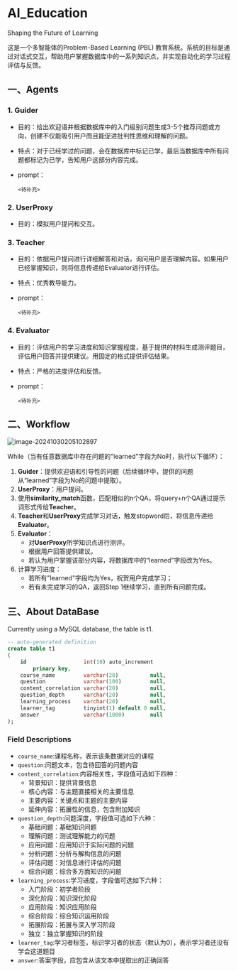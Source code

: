 # AI_Education
Shaping the Future of Learning

这是一个多智能体的Problem-Based Learning (PBL) 教育系统。系统的目标是通过对话式交互，帮助用户掌握数据库中的一系列知识点，并实现自动化的学习过程评估与反馈。

## 一、Agents

### 1. Guider

- 目的：给出欢迎语并根据数据库中的入门级别问题生成3-5个推荐问题或方向，创建不仅能吸引用户而且能促进批判性思维和理解的问题。

- 特点：对于已经学过的问题，会在数据库中标记已学，最后当数据库中所有问题都标记为已学，告知用户这部分内容完成。

- prompt：

  ```
  <待补充>
  ```

### 2. UserProxy

- 目的：模拟用户提问和交互。

### 3. Teacher

- 目的：依据用户提问进行详细解答和对话，询问用户是否理解内容。如果用户已经掌握知识，则将信息传递给Evaluator进行评估。

- 特点：优秀教导能力。

- prompt：

  ```
  <待补充>
  ```

### 4. Evaluator

- 目的：评估用户的学习进度和知识掌握程度，基于提供的材料生成测评题目，评估用户回答并提供建议。用固定的格式提供评估结果。

- 特点：严格的进度评估和反馈。

- prompt：

  ```
  <待补充>
  ```

## 二、Workflow

![image-20241030205102897](C:\Users\think\AppData\Roaming\Typora\typora-user-images\image-20241030205102897.png)

While（当有任意数据库中存在问题的"learned"字段为No时，执行以下循环）：

1. **Guider**：提供欢迎语和引导性的问题（后续循环中，提供的问题从“learned”字段为No的问题中提取）。
2. **UserProxy**：用户提问。
3. 使用**similarity_match**函数，匹配相似的n个QA，将query+n个QA通过提示词形式传给**Teacher**。
4. **Teacher**和**UserProxy**完成学习对话，触发stopword后，将信息传递给**Evaluator**。
5. **Evaluator**：
   - 对**UserProxy**所学知识点进行测评。
   - 根据用户回答提供建议。
   - 若认为用户掌握该部分内容，将数据库中的“learned”字段改为Yes。
6. 计算学习进度：
   - 若所有"learned"字段均为Yes，祝贺用户完成学习；
   - 若有未完成学习的QA，返回Step 1继续学习，直到所有问题完成。

## 三、About DataBase

Currently using a MySQL database, the table is t1.
```sql
-- auto-generated definition
create table t1
(
    id                  int(10) auto_increment
        primary key,
    course_name         varchar(20)          null,
    question            varchar(100)         null,
    content_correlation varchar(20)          null,
    question_depth      varchar(20)          null,
    learning_process    varchar(20)          null,
    learner_tag         tinyint(1) default 0 null,
    answer              varchar(1000)        null
);
```

### Field Descriptions

- `course_name`:课程名称，表示该条数据对应的课程
- `question`:问题文本，包含待回答的问题内容
- `content_correlation`:内容相关性，字段值可选如下四种：
    - 背景知识：提供背景信息
    - 核心内容：与主题直接相关的主要信息
    - 主要内容：关键点和主题的主要内容
    - 延伸内容：拓展性的信息，包含附加知识
- `question_depth`:问题深度，字段值可选如下六种：
    - 基础问题：基础知识问题
    - 理解问题：测试理解能力的问题
    - 应用问题：应用知识于实际问题的问题
    - 分析问题：分析与解构信息的问题
    - 评估问题：对信息进行评估的问题
    - 综合问题：综合多方面知识的问题
- `learning_process`:学习进度，字段值可选如下六种：
    - 入门阶段：初学者阶段
    - 深化阶段：知识深化阶段
    - 应用阶段：知识应用阶段
    - 综合阶段：综合知识运用阶段
    - 拓展阶段：拓展与深入学习阶段
    - 独立：独立掌握知识的阶段
- `learner_tag`:学习者标签，标识学习者的状态（默认为0），表示学习者还没有学会这道题目
- `answer`:答案字段，应包含从该文本中提取出的正确回答



